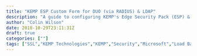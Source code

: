 ```yaml
---
title: "KEMP ESP Custom Form for DUO (via RADIUS) & LDAP"
description: "A guide to configuring KEMP's Edge Security Pack (ESP) & DUO on Microsoft Exchange 2016"
author: "Colin Wilson"
date: 2018-10-29T23:11:31Z
draft: true
categories: [""]
tags: ["SSL","KEMP Technologies","KEMP","Security","Microsoft","Load Balancing","Exchange Server","Exchange 2016","DUO","2FA"]
---
```


